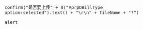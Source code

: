 <span  style="font-family: Simsun,serif; font-size: 17px; ">

~~~
confirm("是否要上传" + $("#prpDBillType option:selected").text() + "\r\n" + fileName + "?")

alert
~~~

</span>